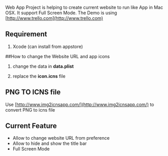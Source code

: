Web App Project is helping to create current website to run like App in Mac OSX. It support Full Screen Mode. The Demo is using [http://www.trello.com](http://www.trello.com)

## Requirement

1. Xcode (can install from appstore)

##How to change the Website URL and app icons

1. change the data in **data.plist**

2. replace the **icon.icns** file


## PNG TO ICNS file

Use [http://www.img2icnsapp.com/](http://www.img2icnsapp.com/) to convert PNG to icns file



## Current Feature

* Allow to change website URL from preference
* Allow to hide and show the title bar
* Full Screen Mode